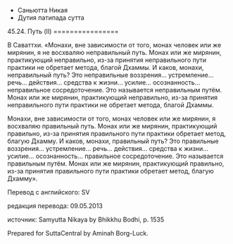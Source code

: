 









* Саньютта Никая
* Дутия патипада сутта


45\.24\. Путь \(II\)
\=\=\=\=\=\=\=\=\=\=\=\=\=\=\=\=



В Саваттхи\. «Монахи, вне зависимости от того, монах человек или же мирянин, я не восхваляю неправильный путь\. Монах или же мирянин, практикующий неправильно, из\-за принятия неправильного пути практики не обретает метода, благой Дхаммы\. И каков, монахи, неправильный путь? Это неправильные воззрения… устремление… речь… действия… средства к жизни… усилие… осознанность… неправильное сосредоточение\. Это называется неправильным путём\. Монах или же мирянин, практикующий неправильно, из\-за принятия неправильного пути практики не обретает метода, благой Дхаммы\.


Монахи, вне зависимости от того, монах человек или же мирянин, я восхваляю правильный путь\. Монах или же мирянин, практикующий правильно, из\-за принятия правильного пути практики обретает метод, благую Дхамму\. И каков, монахи, правильный путь? Это правильные воззрения… устремление… речь… действия… средства к жизни… усилие… осознанность… правильное сосредоточение\. Это называется правильным путём\. Монах или же мирянин, практикующий правильно, из\-за принятия правильного пути практики обретает метод, благую Дхамму»\.



Перевод с английского: SV


редакция перевода: 09\.05\.2013


источник: Samyutta Nikaya by Bhikkhu Bodhi, p\. 1535


Prepared for SuttaCentral by Aminah Borg\-Luck\.






